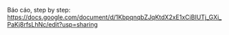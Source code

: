 Báo cáo, step by step: https://docs.google.com/document/d/1KbpqnqbZJqKtdX2xE1xCiBIUTj_GXi_PaKj8rfsLhNc/edit?usp=sharing
